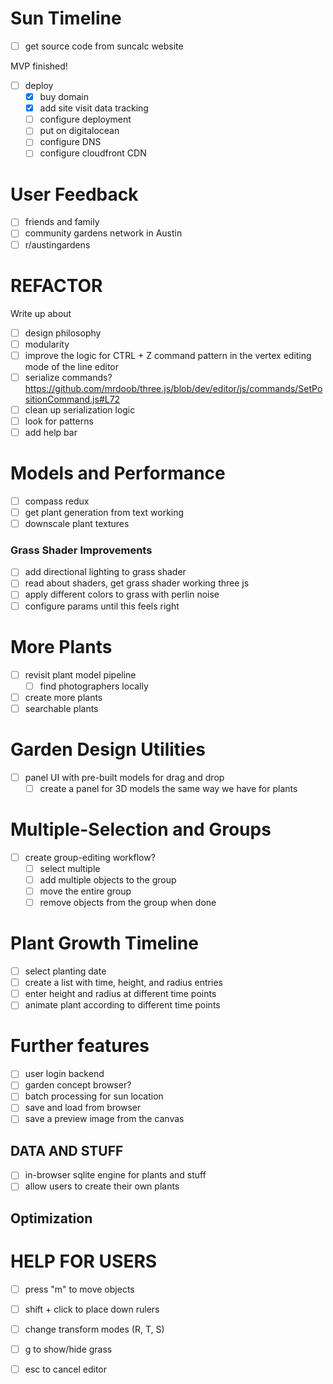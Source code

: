 # Sun Timeline
- [ ] get source code from suncalc website

MVP finished!
- [ ] deploy
    - [x] buy domain
    - [x] add site visit data tracking
    - [ ] configure deployment
    - [ ] put on digitalocean
    - [ ] configure DNS
    - [ ] configure cloudfront CDN

# User Feedback
- [ ] friends and family
- [ ] community gardens network in Austin
- [ ] r/austingardens

# REFACTOR
Write up about 
- [ ] design philosophy
- [ ] modularity
- [ ] improve the logic for CTRL + Z command pattern in the vertex editing mode of the line editor
- [ ] serialize commands? https://github.com/mrdoob/three.js/blob/dev/editor/js/commands/SetPositionCommand.js#L72
- [ ] clean up serialization logic
- [ ] look for patterns
- [ ] add help bar

# Models and Performance
- [ ] compass redux
- [ ] get plant generation from text working
- [ ] downscale plant textures

### Grass Shader Improvements
- [ ] add directional lighting to grass shader
- [ ] read about shaders, get grass shader working three js
- [ ] apply different colors to grass with perlin noise
- [ ] configure params until this feels right

# More Plants
- [ ] revisit plant model pipeline
    - [ ] find photographers locally
- [ ] create more plants
- [ ] searchable plants

# Garden Design Utilities
- [ ] panel UI with pre-built models for drag and drop
    - [ ] create a panel for 3D models the same way we have for plants

# Multiple-Selection and Groups
- [ ] create group-editing workflow?
    - [ ] select multiple
    - [ ] add multiple objects to the group
    - [ ] move the entire group
    - [ ] remove objects from the group when done

# Plant Growth Timeline
- [ ] select planting date
- [ ] create a list with time, height, and radius entries
- [ ] enter height and radius at different time points
- [ ] animate plant according to different time points

# Further features
- [ ] user login backend
- [ ] garden concept browser?
- [ ] batch processing for sun location
- [ ] save and load from browser
- [ ] save a preview image from the canvas

## DATA AND STUFF
- [ ] in-browser sqlite engine for plants and stuff
- [ ] allow users to create their own plants

## Optimization

# HELP FOR USERS
- [ ] press "m" to move objects
- [ ] shift + click to place down rulers
- [ ] change transform modes (R, T, S)
- [ ] g to show/hide grass
- [ ] esc to cancel editor

